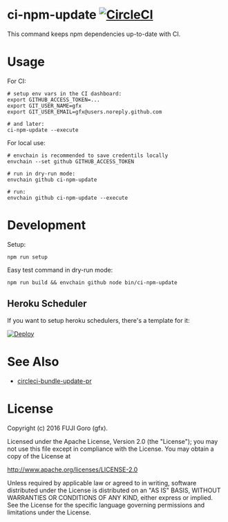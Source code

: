 # ci-npm-update [![CircleCI](https://circleci.com/gh/gfx/ci-npm-update.svg?style=svg)](https://circleci.com/gh/gfx/ci-npm-update)

This command keeps npm dependencies up-to-date with CI.

# Usage

For CI:

```
# setup env vars in the CI dashboard:
export GITHUB_ACCESS_TOKEN=...
export GIT_USER_NAME=gfx
export GIT_USER_EMAIL=gfx@users.noreply.github.com

# and later:
ci-npm-update --execute
```

For local use:

```
# envchain is recommended to save credentils locally
envchain --set github GITHUB_ACCESS_TOKEN

# run in dry-run mode:
envchain github ci-npm-update

# run:
envchain github ci-npm-update --execute
```

# Development

Setup:

```
npm run setup
```

Easy test command in dry-run mode:

```
npm run build && envchain github node bin/ci-npm-update
```

## Heroku Scheduler

If you want to setup heroku schedulers, there's a template for it:

[![Deploy](https://www.herokucdn.com/deploy/button.svg)](https://heroku.com/deploy?template=https://github.com/gfx/ci-npm-update)

# See Also

* [circleci-bundle-update-pr](https://github.com/masutaka/circleci-bundle-update-pr)

# License

Copyright (c) 2016 FUJI Goro (gfx).

Licensed under the Apache License, Version 2.0 (the "License"); you may not use this file except in compliance with the License. You may obtain a copy of the License at

http://www.apache.org/licenses/LICENSE-2.0

Unless required by applicable law or agreed to in writing, software distributed under the License is distributed on an "AS IS" BASIS, WITHOUT WARRANTIES OR CONDITIONS OF ANY KIND, either express or implied. See the License for the specific language governing permissions and limitations under the License.
